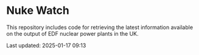 # Nuke Watch

This repository includes code for retrieving the latest information available on the output of EDF nuclear power plants in the UK.

Last updated: 2025-01-17 09:13